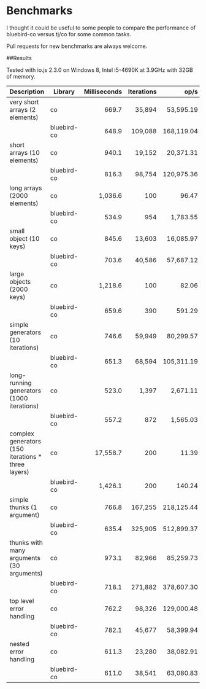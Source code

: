 Benchmarks
==========

I thought it could be useful to some people to compare the performance of bluebird-co versus tj/co for some common tasks.

Pull requests for new benchmarks are always welcome.

##Results

Tested with io.js 2.3.0 on Windows 8, Intel i5-4690K at 3.9GHz with 32GB of memory.

| Description                                        | Library     | Milliseconds | Iterations | op/s       |
|----------------------------------------------------|-------------|-------------:|-----------:|-----------:|
| very short arrays (2 elements)                     | co          | 669.7        | 35,894     | 53,595.19  |
|                                                    | bluebird-co | 648.9        | 109,088    | 168,119.04 |
| short arrays (10 elements)                         | co          | 940.1        | 19,152     | 20,371.31  |
|                                                    | bluebird-co | 816.3        | 98,754     | 120,975.36 |
| long arrays (2000 elements)                        | co          | 1,036.6      | 100        | 96.47      |
|                                                    | bluebird-co | 534.9        | 954        | 1,783.55   |
| small object (10 keys)                             | co          | 845.6        | 13,603     | 16,085.97  |
|                                                    | bluebird-co | 703.6        | 40,586     | 57,687.12  |
| large objects (2000 keys)                          | co          | 1,218.6      | 100        | 82.06      |
|                                                    | bluebird-co | 659.6        | 390        | 591.29     |
| simple generators (10 iterations)                  | co          | 746.6        | 59,949     | 80,299.57  |
|                                                    | bluebird-co | 651.3        | 68,594     | 105,311.19 |
| long-running generators (1000 iterations)          | co          | 523.0        | 1,397      | 2,671.11   |
|                                                    | bluebird-co | 557.2        | 872        | 1,565.03   |
| complex generators (150 iterations * three layers) | co          | 17,558.7     | 200        | 11.39      |
|                                                    | bluebird-co | 1,426.1      | 200        | 140.24     |
| simple thunks (1 argument)                         | co          | 766.8        | 167,255    | 218,125.44 |
|                                                    | bluebird-co | 635.4        | 325,905    | 512,899.37 |
| thunks with many arguments (30 arguments)          | co          | 973.1        | 82,966     | 85,259.73  |
|                                                    | bluebird-co | 718.1        | 271,882    | 378,607.30 |
| top level error handling                           | co          | 762.2        | 98,326     | 129,000.48 |
|                                                    | bluebird-co | 782.1        | 45,677     | 58,399.94  |
| nested error handling                              | co          | 611.3        | 23,280     | 38,082.91  |
|                                                    | bluebird-co | 611.0        | 38,541     | 63,080.83  |


